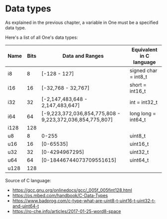 # Data types

As explained in the previous chapter, a variable in One must be a specified data type.

Here's a list of all One's data types:

| Name | Bits | Data and Ranges                                          | Equivalent in C language |
| ---- | ---- | -------------------------------------------------------- | ------------------------ |
| i8   | 8    | [-128 - 127]                                             | signed char = int8_t     |
| i16  | 16   | [-32,768 - 32,767]                                       | short = int16_t          |
| i32  | 32   | [-2,147,483,648 - 2,147,483,647]                         | int = int32_t            |
| i64  | 64   | [-9,223,372,036,854,775,808 - 9,223,372,036,854,775,807] | long long = int64_t      |
| i128 | 128  |                                                          |                          |
| u8   | 8    | 0-255                                                    | uint8_t                  |
| u16  | 16   | [0-65535]                                                | uint16_t                 |
| u32  | 32   | [0-4294967295]                                           | uint32_t                 |
| u64  | 64   | [0-18446744073709551615]                                 | uint64_t                 |
| u128 | 128  |                                                          |                          |

Source of C language:

- <https://gcc.gnu.org/onlinedocs/gcc/_005f_005fint128.html>
- <https://os.mbed.com/handbook/C-Data-Types>
- <https://www.badprog.com/c-type-what-are-uint8-t-uint16-t-uint32-t-and-uint64-t>
- <https://ro-che.info/articles/2017-01-25-word8-space>
